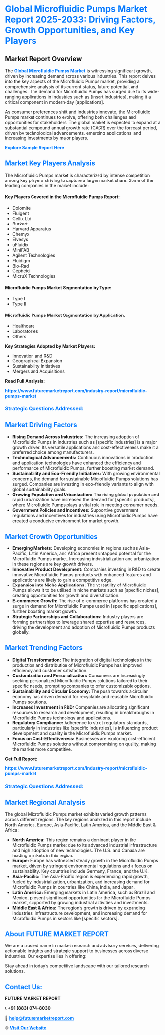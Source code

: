 <h1 style="color: #007BFF;">Global Microfluidic Pumps Market Report 2025-2033: Driving Factors, Growth Opportunities, and Key Players</h1>

<section id="overview">
<h2>Market Report Overview</h2>
<p>The <a href="https://www.futuremarketreport.com/industry-report/microfluidic-pumps-market" style="color: #007BFF; text-decoration: none;"><strong>Global Microfluidic Pumps Market</strong></a> is witnessing significant growth, driven by increasing demand across various industries. This report delves into the key aspects of the Microfluidic Pumps market, providing a comprehensive analysis of its current status, future potential, and challenges. The demand for Microfluidic Pumps has surged due to its wide-ranging applications in industries such as [insert industries], making it a critical component in modern-day [applications].</p>
<p>As consumer preferences shift and industries innovate, the Microfluidic Pumps market continues to evolve, offering both challenges and opportunities for stakeholders. The global market is expected to expand at a substantial compound annual growth rate (CAGR) over the forecast period, driven by technological advancements, emerging applications, and increasing investments by major players.</p>
</section>

<section id="overview">
<p><a href="https://www.futuremarketreport.com/request-sample/reportId=58063" style="color: #007BFF; text-decoration: none;"><strong>Explore Sample Report Here</strong></a></p>
</section>

<section id="key-players">
<h2 style="color: #007BFF;">Market Key Players Analysis</h2>
<p>The Microfluidic Pumps market is characterized by intense competition among key players striving to capture a larger market share. Some of the leading companies in the market include:</p>
<h4>Key Players Covered in the Microfluidic Pumps Report:</h4>
<ul><li>Dolomite</li><li>Fluigent</li><li>Cellix Ltd</li><li>Burkert</li><li>Harvard Apparatus</li><li>Chemyx</li><li>Elvesys</li><li>uFluidix</li><li>MiniFAB</li><li>Agilent Technologies</li><li>Fluidigm</li><li>Bio-Rad</li><li>Cepheid</li><li>MicruX Technologies</li></ul>
<h4>Microfluidic Pumps Market Segmentation by Type:</h4>
<ul><li>Type I</li><li>Type II</li></ul>

<h4>Microfluidic Pumps Market Segmentation by Application:</h4>
<ul><li>Healthcare</li><li>Laboratories</li><li>Others</li></ul>
<p><strong>Key Strategies Adopted by Market Players:</strong></p>
<ul>
<li>Innovation and R&D</li>
<li>Geographical Expansion</li>
<li>Sustainability Initiatives</li>
<li>Mergers and Acquisitions</li>
</ul>
</section>

<section>
<p><strong>Read Full Analysis: </strong></p><a href="https://www.futuremarketreport.com/industry-report/microfluidic-pumps-market" style="color: #007BFF; text-decoration: none;"><strong>https://www.futuremarketreport.com/industry-report/microfluidic-pumps-market</strong></a>
<h3 style="color: #007BFF;">Strategic Questions Addressed:</h3>
</section>

<section id="driving-factors">
<h2 style="color: #007BFF;">Market Driving Factors</h2>
<ul>
<li><strong>Rising Demand Across Industries:</strong> The increasing adoption of Microfluidic Pumps in industries such as [specific industries] is a major growth driver. Its versatile applications and cost-effectiveness make it a preferred choice among manufacturers.</li>
<li><strong>Technological Advancements:</strong> Continuous innovations in production and application technologies have enhanced the efficiency and performance of Microfluidic Pumps, further boosting market demand.</li>
<li><strong>Sustainability and Eco-Friendly Initiatives:</strong> With growing environmental concerns, the demand for sustainable Microfluidic Pumps solutions has surged. Companies are investing in eco-friendly variants to align with global sustainability goals.</li>
<li><strong>Growing Population and Urbanization:</strong> The rising global population and rapid urbanization have increased the demand for [specific products], where Microfluidic Pumps plays a vital role in meeting consumer needs.</li>
<li><strong>Government Policies and Incentives:</strong> Supportive government regulations and incentives for industries using Microfluidic Pumps have created a conducive environment for market growth.</li>
</ul>
</section>

<section id="growth-opportunities">
<h2 style="color: #007BFF;">Market Growth Opportunities</h2>
<ul>
<li><strong>Emerging Markets:</strong> Developing economies in regions such as Asia-Pacific, Latin America, and Africa present untapped potential for the Microfluidic Pumps market. Increasing industrialization and urbanization in these regions are key growth drivers.</li>
<li><strong>Innovative Product Development:</strong> Companies investing in R&D to create innovative Microfluidic Pumps products with enhanced features and applications are likely to gain a competitive edge.</li>
<li><strong>Expansion into Niche Applications:</strong> The versatility of Microfluidic Pumps allows it to be utilized in niche markets such as [specific niches], creating opportunities for growth and diversification.</li>
<li><strong>E-commerce Growth:</strong> The rise of e-commerce platforms has created a surge in demand for Microfluidic Pumps used in [specific applications], further boosting market growth.</li>
<li><strong>Strategic Partnerships and Collaborations:</strong> Industry players are forming partnerships to leverage shared expertise and resources, driving the development and adoption of Microfluidic Pumps products globally.</li>
</ul>
</section>

<section id="trending-factors">
<h2 style="color: #007BFF;">Market Trending Factors</h2>
<ul>
<li><strong>Digital Transformation:</strong> The integration of digital technologies in the production and distribution of Microfluidic Pumps has improved efficiency and customer satisfaction.</li>
<li><strong>Customization and Personalization:</strong> Consumers are increasingly seeking personalized Microfluidic Pumps solutions tailored to their specific needs, prompting companies to offer customizable options.</li>
<li><strong>Sustainability and Circular Economy:</strong> The push towards a circular economy has driven demand for recyclable and reusable Microfluidic Pumps solutions.</li>
<li><strong>Increased Investment in R&D:</strong> Companies are allocating significant resources to research and development, resulting in breakthroughs in Microfluidic Pumps technology and applications.</li>
<li><strong>Regulatory Compliance:</strong> Adherence to strict regulatory standards, particularly in industries like [specific industries], is influencing product development and quality in the Microfluidic Pumps market.</li>
<li><strong>Focus on Cost-Effectiveness:</strong> Businesses are exploring cost-efficient Microfluidic Pumps solutions without compromising on quality, making the market more competitive.</li>
</ul>
</section>

<section>
<p><strong>Get Full Report: </strong></p><a href="https://www.futuremarketreport.com/industry-report/microfluidic-pumps-market" style="color: #007BFF; text-decoration: none;"><strong>https://www.futuremarketreport.com/industry-report/microfluidic-pumps-market</strong></a>
<h3 style="color: #007BFF;">Strategic Questions Addressed:</h3>
</section>


<section id="regional-analysis">
<h2 style="color: #007BFF;">Market Regional Analysis</h2>
<p>The global Microfluidic Pumps market exhibits varied growth patterns across different regions. The key regions analyzed in this report include North America, Europe, Asia-Pacific, Latin America, and the Middle East & Africa:</p>
<ul>
<li><strong>North America:</strong> This region remains a dominant player in the Microfluidic Pumps market due to its advanced industrial infrastructure and high adoption of new technologies. The U.S. and Canada are leading markets in this region.</li>
<li><strong>Europe:</strong> Europe has witnessed steady growth in the Microfluidic Pumps market, driven by stringent environmental regulations and a focus on sustainability. Key countries include Germany, France, and the U.K.</li>
<li><strong>Asia-Pacific:</strong> The Asia-Pacific region is experiencing rapid growth, fueled by industrialization, urbanization, and increasing demand for Microfluidic Pumps in countries like China, India, and Japan.</li>
<li><strong>Latin America:</strong> Emerging markets in Latin America, such as Brazil and Mexico, present significant opportunities for the Microfluidic Pumps market, supported by growing industrial activities and investments.</li>
<li><strong>Middle East & Africa:</strong> The region’s growth is driven by expanding industries, infrastructure development, and increasing demand for Microfluidic Pumps in sectors like [specific sectors].</li>
</ul>
</section>

<footer>
<h2 style="color: #007BFF;">About FUTURE MARKET REPORT</h2>
<p>We are a trusted name in market research and advisory services, delivering actionable insights and strategic support to businesses across diverse industries. Our expertise lies in offering:</p>

<p>Stay ahead in today’s competitive landscape with our tailored research solutions.</p>

<h2 style="color: #007BFF;">Contact Us:</h2>
<p><strong>FUTURE MARKET REPORT</strong></p>
<p>📞 <strong>+91 (883) 074-8030</strong></p>
<p>📧 <strong><a href="mailto:help@futuremarketreport.com" style="color: #007BFF;">help@futuremarketreport.com</a></strong></p>
<p>🌐 <strong><a href="https://www.futuremarketreport.com/" style="color: #007BFF;">Visit Our Website</a></strong></p>
</footer>